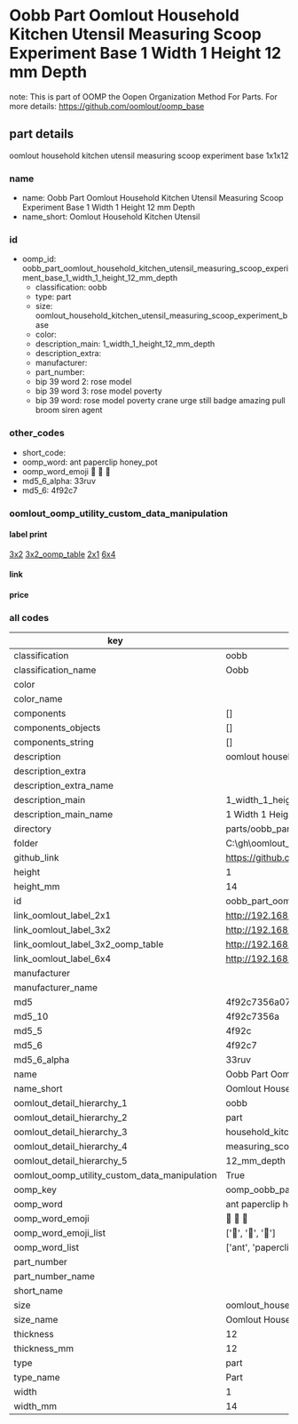 # Oobb Part Oomlout Household Kitchen Utensil Measuring Scoop Experiment Base 1 Width 1 Height 12 mm Depth  

note: This is part of OOMP the Oopen Organization Method For Parts. For more details: https://github.com/oomlout/oomp_base

##  part details
  



oomlout household kitchen utensil measuring scoop experiment base 1x1x12



### name
* name: Oobb Part Oomlout Household Kitchen Utensil Measuring Scoop Experiment Base 1 Width 1 Height 12 mm Depth
* name_short: Oomlout Household Kitchen Utensil
### id
* oomp_id: oobb_part_oomlout_household_kitchen_utensil_measuring_scoop_experiment_base_1_width_1_height_12_mm_depth
  * classification: oobb
  * type: part
  * size: oomlout_household_kitchen_utensil_measuring_scoop_experiment_base
  * color: 
  * description_main: 1_width_1_height_12_mm_depth
  * description_extra: 
  * manufacturer: 
  * part_number: 
  * bip 39 word 2: rose model
  * bip 39 word 3: rose model poverty
  * bip 39 word: rose model poverty crane urge still badge amazing pull broom siren agent

### other_codes
* short_code: 
* oomp_word: ant paperclip honey_pot
* oomp_word_emoji :ant: :paperclip: :honey_pot:
* md5_6_alpha: 33ruv
* md5_6: 4f92c7






### oomlout_oomp_utility_custom_data_manipulation
#### label print
[3x2](http://192.168.1.245:1112/?label=oomp%2033ruv)
[3x2_oomp_table](http://192.168.1.108:1112/?label=oomp%2033ruv)
[2x1](http://192.168.1.242:1112/?label=oomp%2033ruv)
[6x4](http://192.168.1.55:1112/?label=oomp%2033ruv)    

#### link

                              

#### price







### all codes 
| key | value |  
| --- | --- |  
| classification | oobb |  
| classification_name | Oobb |  
| color |  |  
| color_name |  |  
| components | [] |  
| components_objects | [] |  
| components_string | [] |  
| description | oomlout household kitchen utensil measuring scoop experiment base 1x1x12 |  
| description_extra |  |  
| description_extra_name |  |  
| description_main | 1_width_1_height_12_mm_depth |  
| description_main_name | 1 Width 1 Height 12 mm Depth |  
| directory | parts/oobb_part_oomlout_household_kitchen_utensil_measuring_scoop_experiment_base_1_width_1_height_12_mm_depth |  
| folder | C:\gh\oomlout_oobb_version_4_generated_parts\things\oobb_part_oomlout_household_kitchen_utensil_measuring_scoop_experiment_base_1_width_1_height_12_mm_depth |  
| github_link | https://github.com/oomlout/oomlout_oomp_part_src/tree/main/parts/oobb_part_oomlout_household_kitchen_utensil_measuring_scoop_experiment_base_1_width_1_height_12_mm_depth |  
| height | 1 |  
| height_mm | 14 |  
| id | oobb_part_oomlout_household_kitchen_utensil_measuring_scoop_experiment_base_1_width_1_height_12_mm_depth |  
| link_oomlout_label_2x1 | http://192.168.1.242:1112/?label=oomp%2033ruv |  
| link_oomlout_label_3x2 | http://192.168.1.245:1112/?label=oomp%2033ruv |  
| link_oomlout_label_3x2_oomp_table | http://192.168.1.108:1112/?label=oomp%2033ruv |  
| link_oomlout_label_6x4 | http://192.168.1.55:1112/?label=oomp%2033ruv |  
| manufacturer |  |  
| manufacturer_name |  |  
| md5 | 4f92c7356a07c22f5777b3255223a5e0 |  
| md5_10 | 4f92c7356a |  
| md5_5 | 4f92c |  
| md5_6 | 4f92c7 |  
| md5_6_alpha | 33ruv |  
| name | Oobb Part Oomlout Household Kitchen Utensil Measuring Scoop Experiment Base 1 Width 1 Height 12 mm Depth |  
| name_short | Oomlout Household Kitchen Utensil |  
| oomlout_detail_hierarchy_1 | oobb |  
| oomlout_detail_hierarchy_2 | part |  
| oomlout_detail_hierarchy_3 | household_kitchen_utensil |  
| oomlout_detail_hierarchy_4 | measuring_scoop_experiment_base |  
| oomlout_detail_hierarchy_5 | 12_mm_depth |  
| oomlout_oomp_utility_custom_data_manipulation | True |  
| oomp_key | oomp_oobb_part_oomlout_household_kitchen_utensil_measuring_scoop_experiment_base_1_width_1_height_12_mm_depth |  
| oomp_word | ant paperclip honey_pot |  
| oomp_word_emoji | :ant: :paperclip: :honey_pot: |  
| oomp_word_emoji_list | [':ant:', ':paperclip:', ':honey_pot:'] |  
| oomp_word_list | ['ant', 'paperclip', 'honey_pot'] |  
| part_number |  |  
| part_number_name |  |  
| short_name |  |  
| size | oomlout_household_kitchen_utensil_measuring_scoop_experiment_base |  
| size_name | Oomlout Household Kitchen Utensil Measuring Scoop Experiment Base |  
| thickness | 12 |  
| thickness_mm | 12 |  
| type | part |  
| type_name | Part |  
| width | 1 |  
| width_mm | 14 |  
